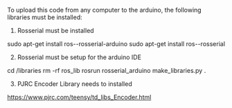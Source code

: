 To upload this code from any computer to the arduino, the following libraries must be installed:

1) Rosserial must be installed
	
sudo apt-get install ros-<distro>-rosserial-arduino
sudo apt-get install ros-<distro>-rosserial

2) Rosserial must be setup for the arduino IDE

cd <sketchbook>/libraries
rm -rf ros_lib
rosrun rosserial_arduino make_libraries.py .

3) PJRC Encoder Library needs to installed

https://www.pjrc.com/teensy/td_libs_Encoder.html
